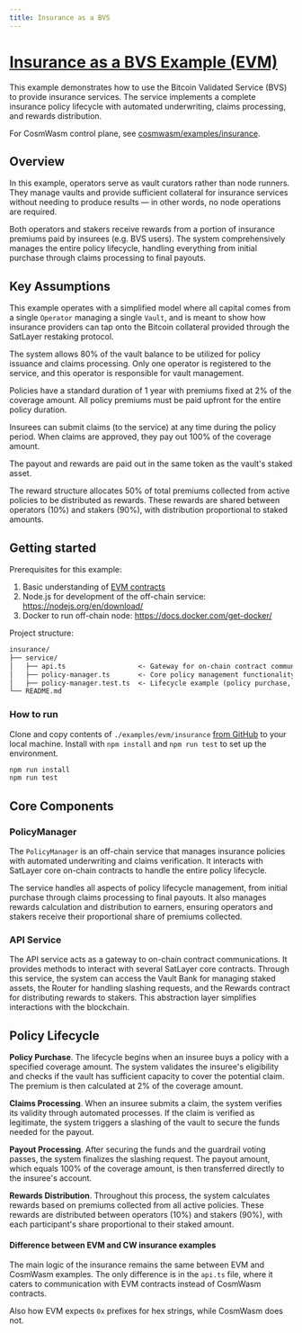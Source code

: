```yaml
---
title: Insurance as a BVS
---
```


# [Insurance as a BVS Example (EVM)](https://github.com/satlayer/satlayer-bvs/blob/main/examples/evm/insurance/README.md)

This example demonstrates how to use the Bitcoin Validated Service (BVS) to provide insurance services.
The service implements a complete insurance policy lifecycle with automated underwriting, claims processing,
and rewards distribution.

For CosmWasm control plane, see [cosmwasm/examples/insurance](/cosmwasm/examples/insurance).

## Overview

In this example, operators serve as vault curators rather than node runners.
They manage vaults and provide sufficient collateral for insurance services without needing to produce results — in other words, no node operations are required.

Both operators and stakers receive rewards from a portion of insurance premiums paid by insurees (e.g. BVS users).
The system comprehensively manages the entire policy lifecycle,
handling everything from initial purchase through claims processing to final payouts.

## Key Assumptions

This example operates with a simplified model where all capital comes from a single `Operator` managing a single `Vault`, and is meant to show how insurance providers can tap onto the Bitcoin collateral provided through the SatLayer restaking protocol.

The system allows 80% of the vault balance to be utilized for policy issuance and claims processing.
Only one operator is registered to the service, and this operator is responsible for vault management.

Policies have a standard duration of 1 year with premiums fixed at 2% of the coverage amount.
All policy premiums must be paid upfront for the entire policy duration.

Insurees can submit claims (to the service) at any time during the policy period.
When claims are approved, they pay out 100% of the coverage amount.

The payout and rewards are paid out in the same token as the vault's staked asset.

The reward structure allocates 50% of total premiums collected from active policies to be distributed as rewards.
These rewards are shared between operators (10%) and stakers (90%), with distribution proportional to staked amounts.

## Getting started

Prerequisites for this example:

1. Basic understanding of [EVM contracts](/developers/evm)
2. Node.js for development of the off-chain service: https://nodejs.org/en/download/
3. Docker to run off-chain node: https://docs.docker.com/get-docker/

Project structure:

```txt
insurance/
├── service/
│   ├── api.ts                  <- Gateway for on-chain contract communications
│   ├── policy-manager.ts       <- Core policy management functionality
│   ├── policy-manager.test.ts  <- Lifecycle example (policy purchase, claims, payouts)
└── README.md
```

### How to run

Clone and copy contents of `./examples/evm/insurance` [from GitHub](https://github.com/satlayer/satlayer-bvs/tree/main/examples/evm/insurance) to your local machine.
Install with `npm install` and `npm run test` to set up the environment.

```sh filename="run.sh"
npm run install
npm run test
```

## Core Components

### PolicyManager

The `PolicyManager` is an off-chain service
that manages insurance policies with automated underwriting and claims verification.
It interacts with SatLayer core on-chain contracts to handle the entire policy lifecycle.

The service handles all aspects of policy lifecycle management,
from initial purchase through claims processing to final payouts.
It also manages rewards calculation and distribution to earners,
ensuring operators and stakers receive their proportional share of premiums collected.

### API Service

The API service acts as a gateway to on-chain contract communications.
It provides methods to interact with several SatLayer core contracts.
Through this service, the system can access the Vault Bank for managing staked assets,
the Router for handling slashing requests, and the Rewards contract for distributing rewards to stakers.
This abstraction layer simplifies interactions with the blockchain.

## Policy Lifecycle

**Policy Purchase**. The lifecycle begins when an insuree buys a policy with a specified coverage amount.
The system validates the insuree's eligibility and checks
if the vault has sufficient capacity to cover the potential claim.
The premium is then calculated at 2% of the coverage amount.

**Claims Processing**. When an insuree submits a claim, the system verifies its validity through automated processes.
If the claim is verified as legitimate,
the system triggers a slashing of the vault to secure the funds needed for the payout.

**Payout Processing**. After securing the funds and the guardrail voting passes, the system finalizes the slashing request.
The payout amount, which equals 100% of the coverage amount, is then transferred directly to the insuree's account.

**Rewards Distribution**. Throughout this process, the system calculates rewards based on premiums collected from all active policies.
These rewards are distributed between operators (10%) and stakers (90%),
with each participant's share proportional to their staked amount.

#### Difference between EVM and CW insurance examples

The main logic of the insurance remains the same between EVM and CosmWasm examples.
The only difference is in the `api.ts` file, where it caters to communication with EVM contracts instead of CosmWasm contracts.

Also how EVM expects `0x` prefixes for hex strings, while CosmWasm does not.
